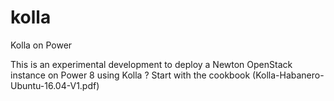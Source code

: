 # kolla
Kolla on Power

This is an experimental development to deploy a Newton OpenStack instance on Power 8 using Kolla ?
Start with the cookbook (Kolla-Habanero-Ubuntu-16.04-V1.pdf)
